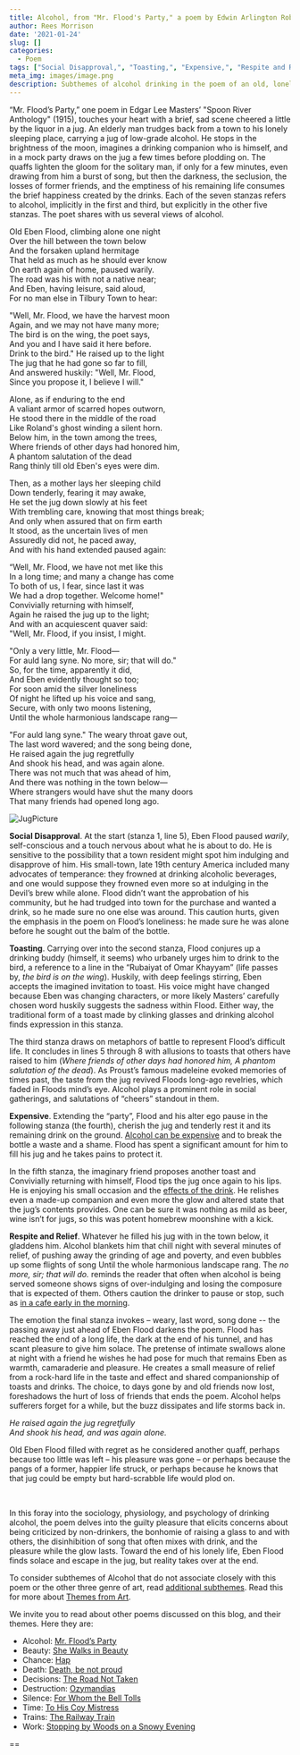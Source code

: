 ```yaml
---
title: Alcohol, from "Mr. Flood's Party," a poem by Edwin Arlington Robinson
author: Rees Morrison
date: '2021-01-24'
slug: []
categories:
  - Poem
tags: ["Social Disapproval,", "Toasting,", "Expensive,", "Respite and Relief", ]
meta_img: images/image.png
description: Subthemes of alcohol drinking in the poem of an old, lonely man walking home and sipping
---
```


“Mr. Flood’s Party,” one poem in Edgar Lee Masters’ "Spoon River Anthology" (1915), touches your heart with a brief, sad scene cheered a little by the liquor in a jug.  An elderly man trudges back from a town to his lonely sleeping place, carrying a jug of low-grade alcohol.  He stops in the brightness of the moon, imagines a drinking companion who is himself, and in a mock party draws on the jug a few times before plodding on.  The quaffs lighten the gloom for the solitary man, if only for a few minutes, even drawing from him a burst of song, but then the darkness, the seclusion, the losses of former friends, and the emptiness of his remaining life consumes the brief happiness created by the drinks.  Each of the seven stanzas refers to alcohol, implicitly in the first and third, but explicitly in the other five stanzas.  The poet shares with us several views of alcohol.  

<!--more-->

Old Eben Flood, climbing alone one night  
Over the hill between the town below  
And the forsaken upland hermitage  
That held as much as he should ever know  
On earth again of home, paused warily.  
The road was his with not a native near;  
And Eben, having leisure, said aloud,  
For no man else in Tilbury Town to hear: 

"Well, Mr. Flood, we have the harvest moon    
Again, and we may not have many more;   
The bird is on the wing, the poet says,   
And you and I have said it here before.   
Drink to the bird." He raised up to the light   
The jug that he had gone so far to fill,   
And answered huskily: "Well, Mr. Flood,   
Since you propose it, I believe I will."   

Alone, as if enduring to the end   
A valiant armor of scarred hopes outworn,   
He stood there in the middle of the road   
Like Roland's ghost winding a silent horn.   
Below him, in the town among the trees,   
Where friends of other days had honored him,   
A phantom salutation of the dead   
Rang thinly till old Eben's eyes were dim.   

Then, as a mother lays her sleeping child   
Down tenderly, fearing it may awake,   
He set the jug down slowly at his feet   
With trembling care, knowing that most things break;   
And only when assured that on firm earth   
It stood, as the uncertain lives of men   
Assuredly did not, he paced away,   
And with his hand extended paused again:   

“Well, Mr. Flood, we have not met like this   
In a long time; and many a change has come   
To both of us, I fear, since last it was   
We had a drop together. Welcome home!"   
Convivially returning with himself,   
Again he raised the jug up to the light;   
And with an acquiescent quaver said:   
"Well, Mr. Flood, if you insist, I might.   

"Only a very little, Mr. Flood—   
For auld lang syne. No more, sir; that will do."   
So, for the time, apparently it did,   
And Eben evidently thought so too;   
For soon amid the silver loneliness   
Of night he lifted up his voice and sang,   
Secure, with only two moons listening,   
Until the whole harmonious landscape rang—   

"For auld lang syne." The weary throat gave out,   
The last word wavered; and the song being done,   
He raised again the jug regretfully   
And shook his head, and was again alone.   
There was not much that was ahead of him,   
And there was nothing in the town below—   
Where strangers would have shut the many doors   
That many friends had opened long ago.  


![JugPicture](/media/AlcoholFloodJug.png)

**Social Disapproval**.  At the start (stanza 1, line 5), Eben Flood paused *warily*, self-conscious and a touch nervous about what he is about to do.  He is sensitive to the possibility that a town resident might spot him indulging and disapprove of him.  His small-town, late 19th century America included many advocates of temperance: they frowned at drinking alcoholic beverages, and one would suppose they frowned even more so at indulging in the Devil’s brew while alone.  Flood didn’t want the approbation of his community, but he had trudged into town for the purchase and wanted a drink, so he made sure no one else was around.  This caution hurts, given the emphasis in the poem on Flood’s loneliness:  he made sure he was alone before he sought out the balm of the bottle.

**Toasting**.  Carrying over into the second stanza, Flood conjures up a drinking buddy (himself, it seems) who urbanely urges him to drink to the bird, a reference to a line in the “Rubaiyat of Omar Khayyam”  (life passes by, *the bird is on the wing*).   Huskily, with deep feelings stirring, Eben accepts the imagined invitation to toast.  His voice might have changed because Eben was changing characters, or more likely Masters’ carefully chosen word huskily suggests the sadness within Flood.  Either way, the traditional form of a toast made by clinking glasses and drinking alcohol finds expression in this stanza.

The third stanza draws on metaphors of battle to represent Flood’s difficult life.  It concludes in lines 5 through 8 with allusions to toasts that others have raised to him (*Where friends of other days had honored him, A phantom salutation of the dead*).   As Proust’s famous madeleine evoked memories of times past, the taste from the jug revived Floods long-ago revelries, which faded in Floods mind’s eye.  Alcohol plays a prominent role in social gatherings, and salutations of “cheers” standout in them.

**Expensive**. Extending the “party”, Flood and his alter ego pause in the following stanza (the fourth), cherish the jug and tenderly rest it and its remaining drink on the ground.  [Alcohol can be expensive](https://themesfromart.com/blog/2021-02-03-alcohol-woolf-nichols/alcoholwoolfnichols/) and to break the bottle a waste and a shame.  Flood has spent a significant amount for him to fill his jug and he takes pains to protect it.

In the fifth stanza, the imaginary friend proposes another toast and Convivially returning with himself, Flood tips the jug once again to his lips.  He is enjoying his small occasion and the [effects of the drink](https://themesfromart.com/blog/2021-02-01-alcohol-margaritaville-buffet/alcoholmargarita/).  He relishes even a made-up companion and even more the glow and altered state that the jug’s contents provides.  One can be sure it was nothing as mild as beer, wine isn’t for jugs, so this was potent homebrew moonshine with a kick.

**Respite and Relief**. Whatever he filled his jug with in the town below, it gladdens him.  Alcohol blankets him that chill night with several minutes of relief, of pushing away the grinding of age and poverty, and even bubbles up some flights of song Until the whole harmonious landscape rang.   The *no more, sir; that will do.* reminds the reader that often when alcohol is being served someone shows signs of over-indulging and losing the composure that is expected of them.   Others caution the drinker to pause or stop, such as [in a cafe early in the morning](https://themesfromart.com/blog/2021-02-03-alcohol-absinthe-degas/alcoholabsinthedegas/).

The emotion the final stanza invokes – weary, last word, song done -- the passing away just ahead of Eben Flood darkens the poem.  Flood has reached the end of a long life, the dark at the end of his tunnel, and has scant pleasure to give him solace.  The pretense of intimate swallows alone at night with a friend he wishes he had pose for much that remains Eben as warmth, camaraderie and pleasure.  He creates a small measure of relief from a rock-hard life in the taste and effect and shared companionship of toasts and drinks.   The choice, to days gone by and old friends now lost, foreshadows the hurt of loss of friends that ends the poem.   Alcohol helps sufferers forget for a while, but the buzz dissipates and life storms back in.  

*He raised again the jug regretfully*  
*And shook his head, and was again alone.*  

Old Eben Flood filled with regret as he considered another quaff, perhaps because too little was left – his pleasure was gone – or perhaps because the pangs of a former, happier life struck, or perhaps because he knows that that jug could be empty but hard-scrabble life would plod on.

&nbsp;

In this foray into the sociology, physiology, and psychology of drinking alcohol, the poem delves into the guilty pleasure that elicits concerns about being criticized by non-drinkers, the bonhomie of raising a glass to and with others, the disinhibition of song that often mixes with drink, and the pleasure while the glow lasts.  Toward the end of his lonely life, Eben Flood finds solace and escape in the jug, but reality takes over at the end.


To consider subthemes of Alcohol that do not associate closely with this poem or the other three genre of art, read [additional subthemes](https://themesfromart.com/post/2021-02-03-alcohol-wide-view/alcohol-wide-angle/).  Read this for more about [Themes from Art](http://bit.ly/3sRXopI). 

We invite you to read about other poems discussed on this blog, and their themes.  Here they are: 

* Alcohol: [Mr. Flood’s Party](https://themesfromart.com/post/2021-01-24-alcohol-flood-frost/alcohol/)
* Beauty: [She Walks in Beauty](https://themesfromart.com/post/2021-04-21-beauty-she-walks-in-beauty-a-poem-by-lord-byron/beautybyron/)
* Chance: [Hap](https://themesfromart.com/post/2021-03-14-chancehap/chancehap/)
* Death: [Death, be not proud](https://themesfromart.com/post/2021-05-03-death-from-death-be-not-proud-a-poem-by-john-donne/deathdonne/)
* Decisions: [The Road Not Taken](https://themesfromart.com/post/2021-02-08-decisions-from-the-road-not-taken-a-poem-by-robert-frost/decisionsroadfrost/)
* Destruction: [Ozymandias](https://themesfromart.com/post/2021-02-18-destruction-ozymandias-a-poem-by-percy-bysshe-shelley/destructoz/)
* Silence: [For Whom the Bell Tolls](https://themesfromart.com/post/2021-04-08-silencedonne/silencedonne/)
* Time: [To His Coy Mistress](https://themesfromart.com/post/2021-03-08-time-to-his-coy-mistress-by-andrew-marvell/timecoy/)
* Trains: [The Railway Train](https://themesfromart.com/post/2021-05-10-trains-from-the-railway-train-a-poem-by-emily-dickineson/trainsdickinson/)   
* Work: [Stopping by Woods on a Snowy Evening](https://themesfromart.com/post/2021-02-26-worksnowy/worksnowy/)

==
